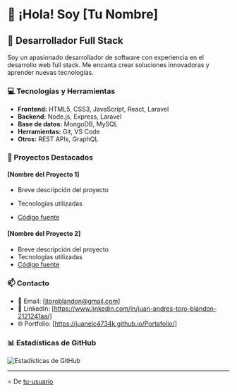 # 👋 ¡Hola! Soy [Tu Nombre]

## 🚀 Desarrollador Full Stack

Soy un apasionado desarrollador de software con experiencia en el desarrollo web full stack. Me encanta crear soluciones innovadoras y aprender nuevas tecnologías.

### 💻 Tecnologías y Herramientas

- **Frontend:** HTML5, CSS3, JavaScript, React, Laravel
- **Backend:** Node.js, Express, Laravel
- **Base de datos:** MongoDB, MySQL
- **Herramientas:** Git, VS Code
- **Otros:** REST APIs, GraphQL

### 🌟 Proyectos Destacados

#### [Nombre del Proyecto 1]
- Breve descripción del proyecto

- Tecnologías utilizadas
- [Código fuente](url)

#### [Nombre del Proyecto 2]
- Breve descripción del proyecto
- Tecnologías utilizadas
- [Código fuente](url)

### 📫 Contacto

- 📧 Email: [jtoroblandon@gmail.com]
- 💼 LinkedIn: [https://www.linkedin.com/in/juan-andres-toro-blandon-2121241aa/]
- 🌐 Portfolio: [https://juanelc4734k.github.io/Portafolio/]

### 📊 Estadísticas de GitHub

![Estadísticas de GitHub](https://github-readme-stats.vercel.app/api?username=Juanelc4734k&show_icons=true&theme=radical)

---
⭐️ De [tu-usuario](https://github.com/Juanelc4734k)
